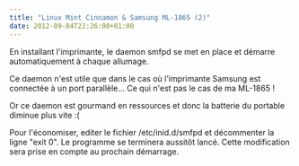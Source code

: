 ```yaml
---
title: "Linux Mint Cinnamon & Samsung ML-1865 (2)"
date: 2012-09-04T22:26:00+01:00
---
```

En installant l'imprimante, le daemon smfpd se met en place et démarre automatiquement à chaque allumage.

Ce daemon n'est utile que dans le cas où l'imprimante Samsung est connectée à un port parallèle... Ce qui n'est pas le cas de ma ML-1865 !

Or ce daemon est gourmand en ressources et donc la batterie du portable diminue plus vite :(

Pour l'économiser, editer le fichier /etc/inid.d/smfpd et décommenter la ligne "exit 0". Le programme se terminera aussitôt lancé. Cette modification sera prise en compte au prochain démarrage. 

